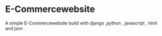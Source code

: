 # E-Commercewebsite


A simple E-Commercewebsite build with django ,python , javascript , html and json .
